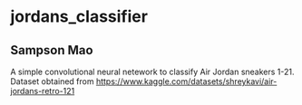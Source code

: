 # jordans_classifier
## Sampson Mao 

A simple convolutional neural netework to classify Air Jordan sneakers 1-21. Dataset obtained from https://www.kaggle.com/datasets/shreykavi/air-jordans-retro-121